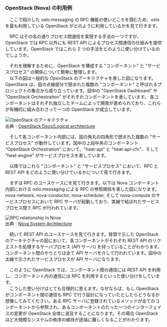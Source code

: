 ### OpenStack (Nova) の利用例
　ここで紹介した oslo.messaging の RPC 機能の使いどころを掴むため、oslo を最も利用している OpenStack がどのように利用しているかを見て行きます。
  
　RPC はその名の通りプロセス間通信を実現する手法の一つですが、OpenStack では RPC 以外にも REST API によるプロセス間通信の仕組みを提供しています。OpenStack ではこれら 2 つの手法をどのように使い分けているのでしょうか。  

　それを理解するために、OpenStack を構成する "コンポーネント" と "サービスプロセス" の関係について簡単に整理します。  
　以下の図は一般的な OpenStack のアーキテクチャを表した図になります。OpenStack は、図の点線部分で囲まれた複数の "コンポーネント" と呼ばれるプロジェクトの集合から成り立っています。図中の "OpenStack Dashboard" や "OpenStack Orchestration" がそれぞれコンポーネントを表しています。 各コンポーネントはそれぞれ独立したチームによって開発が進められており、これらが有機的に組み合わさって一つの OpenStack が成立しています。  
  
![OpenStack のアーキテクチャ](http://docs.openstack.org/admin-guide/_images/openstack-arch-kilo-logical-v1.png)  
出典：[OpenStack Docs/Logical architecture](http://docs.openstack.org/admin-guide/common/get-started-logical-architecture.html)  

　そして各コンポーネント内部には、図の角丸の四角形で囲まれた複数の "サービスプロセス" が動作しています。図中の上段中央のコンポーネント "OpenStack Orchestration" において、"heat-api" と "heat-api-cfn"、そして "heat-engine" がサービスプロセスを表しています。  

　以降ではこれら "コンポーネント" と "サービスプロセス" において、RPC と REST API をどのように使い分けているかについて見て行きます。  
  
　まずは RPC のユースケースにを見て行きます。以下は Nova コンポーネント内部における oslo.messaging による RPC の参照関係を表した図になります。nova-network, nova-conductor, nova-scheduler, そして nova-compute のサービスプロセスにおいて RPC サーバが起動しており、実線で結ばれたサービスプロセス間で RPC が行われています。  
  
![RPC relationship in Nova](https://github.com/userlocalhost2000/draft-oslo.messaging/blob/master/img/nova-rpc-usecase.png?raw=true)  
出典：[Nova System Architecture](http://docs.openstack.org/developer/nova/architecture.html)  
  
　続いて REST API のユースケースを見て行きます。冒頭で示した OpenStack のアーキテクチャの図において、各コンポーネントがそれぞれ REST API のリクエストを処理するサーバプロセス (API サーバ) を持っていることがわかります。コンポーネント間のやりとりは全て API サーバを介して行われています。図中の太線で示されたサービスプロセスが API サーバになります。  
  
　このように OpenStack では、コンポーネント間の通信には REST API を利用し、コンポーネント内の通信には RPC を利用するといった使い分けをしています。  
　こうした使い分けはとても合理的に思えます。なぜならば、もし OpenStack がコンポーネント間の通信も RPC で行う設計になっていたとしたらどうなるか想像してみてください。ある RPC サーバに登録されているメソッドが全てのコンポーネントから参照され、あるコンポーネントのたった一つのインターフェイスの変更が OpenStack 全体に波及することになります。その場合 OpenStack ほど大規模なシステムの秩序の維持が途端に難しくなることがわかります。  
